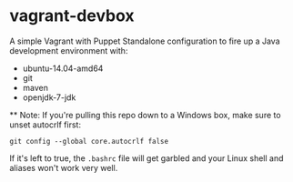 # vagrant-devbox #
A simple Vagrant with Puppet Standalone configuration to fire up a Java development environment with:
* ubuntu-14.04-amd64
* git
* maven
* openjdk-7-jdk


** Note: If you're pulling this repo down to a Windows box, make sure to unset autocrlf first:
````
git config --global core.autocrlf false
````

If it's left to true, the `.bashrc` file will get garbled and your Linux shell and aliases won't work very well.
